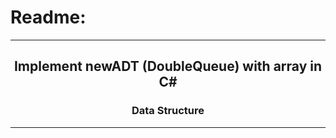 # Readme:
 
---
 
<h2 align='center'>Implement newADT (DoubleQueue) with array in C#</h2>
<h3 quote align='center'>Data Structure</h3 quote>
 
---
